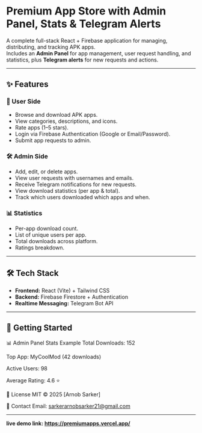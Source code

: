 # Premium App Store with Admin Panel, Stats & Telegram Alerts

A complete full-stack React + Firebase application for managing, distributing, and tracking APK apps.  
Includes an **Admin Panel** for app management, user request handling, and statistics, plus **Telegram alerts** for new requests and actions.

---

## ✨ Features

### 👤 User Side
- Browse and download APK apps.
- View categories, descriptions, and icons.
- Rate apps (1–5 stars).
- Login via Firebase Authentication (Google or Email/Password).
- Submit app requests to admin.

### 🛠 Admin Side
- Add, edit, or delete apps.
- View user requests with usernames and emails.
- Receive Telegram notifications for new requests.
- View download statistics (per app & total).
- Track which users downloaded which apps and when.

### 📊 Statistics
- Per-app download count.
- List of unique users per app.
- Total downloads across platform.
- Ratings breakdown.

---

## 🛠 Tech Stack

- **Frontend:** React (Vite) + Tailwind CSS
- **Backend:** Firebase Firestore + Authentication
- **Realtime Messaging:** Telegram Bot API


---

## 🚀 Getting Started

📊 Admin Panel Stats Example
Total Downloads: 152

Top App: MyCoolMod (42 downloads)

Active Users: 98

Average Rating: 4.6 ⭐

📝 License
MIT © 2025 [Arnob Sarker]

📧 Contact
Email: sarkerarnobsarker21@gmail.com

---

**live demo link: https://premiumapps.vercel.app/**
